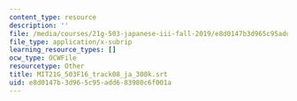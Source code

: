 ```yaml
---
content_type: resource
description: ''
file: /media/courses/21g-503-japanese-iii-fall-2019/e8d0147b3d965c95add683980c6f001a_MIT21G_503F16_track08_ja_300k.vtt
file_type: application/x-subrip
learning_resource_types: []
ocw_type: OCWFile
resourcetype: Other
title: MIT21G_503F16_track08_ja_300k.srt
uid: e8d0147b-3d96-5c95-add6-83980c6f001a
---
```

